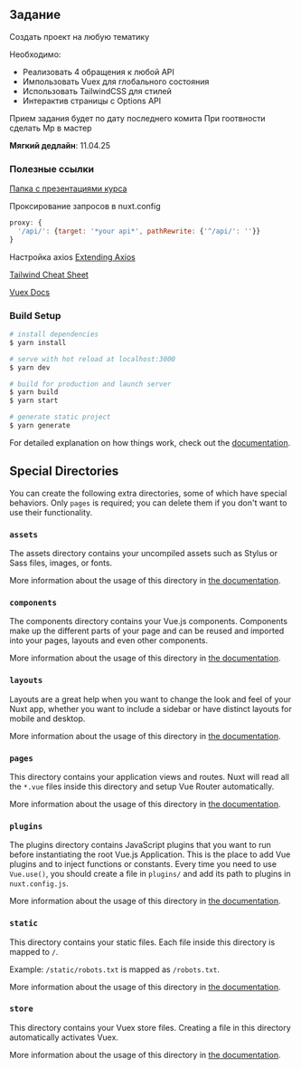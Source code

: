 ## Задание
Создать проект на любую тематику

Необходимо:
- Реализовать 4 обращения к любой API
- Импользовать Vuex для глобального состояния
- Использовать TailwindCSS для стилей
- Интерактив страницы с Options API

Прием задания будет по дату последнего комита
При гоотвности сделать Мр в мастер 

**Мягкий дедлайн**: 11.04.25

### Полезные ссылки
[Папка с презентациями курса](https://drive.google.com/drive/folders/1uS0FTxpe70UFMIzTZ1X1YX_Ga1SwtPw9?usp=sharing)

Проксирование запросов в nuxt.config
```js
proxy: {
  '/api/': {target: '*your api*', pathRewrite: {'^/api/': ''}}
}
```
Настройка axios [Extending Axios](https://axios.nuxtjs.org/extend)

[Tailwind Cheat Sheet](https://nerdcave.com/tailwind-cheat-sheet)

[Vuex Docs](https://vuex.vuejs.org/guide/state.html)

### Build Setup

```bash
# install dependencies
$ yarn install

# serve with hot reload at localhost:3000
$ yarn dev

# build for production and launch server
$ yarn build
$ yarn start

# generate static project
$ yarn generate
```

For detailed explanation on how things work, check out the [documentation](https://nuxtjs.org).

## Special Directories

You can create the following extra directories, some of which have special behaviors. Only `pages` is required; you can delete them if you don't want to use their functionality.

### `assets`

The assets directory contains your uncompiled assets such as Stylus or Sass files, images, or fonts.

More information about the usage of this directory in [the documentation](https://nuxtjs.org/docs/2.x/directory-structure/assets).

### `components`

The components directory contains your Vue.js components. Components make up the different parts of your page and can be reused and imported into your pages, layouts and even other components.

More information about the usage of this directory in [the documentation](https://nuxtjs.org/docs/2.x/directory-structure/components).

### `layouts`

Layouts are a great help when you want to change the look and feel of your Nuxt app, whether you want to include a sidebar or have distinct layouts for mobile and desktop.

More information about the usage of this directory in [the documentation](https://nuxtjs.org/docs/2.x/directory-structure/layouts).


### `pages`

This directory contains your application views and routes. Nuxt will read all the `*.vue` files inside this directory and setup Vue Router automatically.

More information about the usage of this directory in [the documentation](https://nuxtjs.org/docs/2.x/get-started/routing).

### `plugins`

The plugins directory contains JavaScript plugins that you want to run before instantiating the root Vue.js Application. This is the place to add Vue plugins and to inject functions or constants. Every time you need to use `Vue.use()`, you should create a file in `plugins/` and add its path to plugins in `nuxt.config.js`.

More information about the usage of this directory in [the documentation](https://nuxtjs.org/docs/2.x/directory-structure/plugins).

### `static`

This directory contains your static files. Each file inside this directory is mapped to `/`.

Example: `/static/robots.txt` is mapped as `/robots.txt`.

More information about the usage of this directory in [the documentation](https://nuxtjs.org/docs/2.x/directory-structure/static).

### `store`

This directory contains your Vuex store files. Creating a file in this directory automatically activates Vuex.

More information about the usage of this directory in [the documentation](https://nuxtjs.org/docs/2.x/directory-structure/store).
